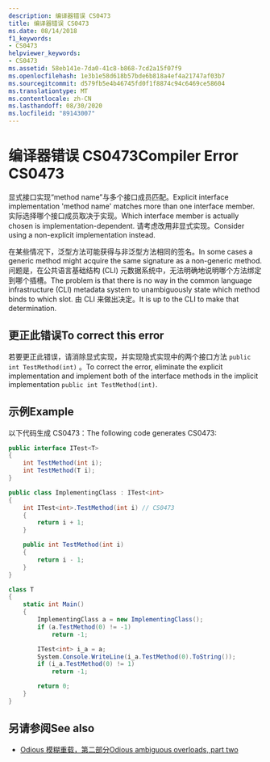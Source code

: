 ```yaml
---
description: 编译器错误 CS0473
title: 编译器错误 CS0473
ms.date: 08/14/2018
f1_keywords:
- CS0473
helpviewer_keywords:
- CS0473
ms.assetid: 58eb141e-7da0-41c8-b868-7cd2a15f07f9
ms.openlocfilehash: 1e3b1e58d618b57bde6b818a4ef4a21747af03b7
ms.sourcegitcommit: d579fb5e4b46745fd0f1f8874c94c6469ce58604
ms.translationtype: MT
ms.contentlocale: zh-CN
ms.lasthandoff: 08/30/2020
ms.locfileid: "89143007"
---
```

# <a name="compiler-error-cs0473"></a><span data-ttu-id="0de6c-103">编译器错误 CS0473</span><span class="sxs-lookup"><span data-stu-id="0de6c-103">Compiler Error CS0473</span></span>

<span data-ttu-id="0de6c-104">显式接口实现“method name”与多个接口成员匹配。</span><span class="sxs-lookup"><span data-stu-id="0de6c-104">Explicit interface implementation 'method name' matches more than one interface member.</span></span> <span data-ttu-id="0de6c-105">实际选择哪个接口成员取决于实现。</span><span class="sxs-lookup"><span data-stu-id="0de6c-105">Which interface member is actually chosen is implementation-dependent.</span></span> <span data-ttu-id="0de6c-106">请考虑改用非显式实现。</span><span class="sxs-lookup"><span data-stu-id="0de6c-106">Consider using a non-explicit implementation instead.</span></span>

<span data-ttu-id="0de6c-107">在某些情况下，泛型方法可能获得与非泛型方法相同的签名。</span><span class="sxs-lookup"><span data-stu-id="0de6c-107">In some cases a generic method might acquire the same signature as a non-generic method.</span></span> <span data-ttu-id="0de6c-108">问题是，在公共语言基础结构 (CLI) 元数据系统中，无法明确地说明哪个方法绑定到哪个插槽。</span><span class="sxs-lookup"><span data-stu-id="0de6c-108">The problem is that there is no way in the common language infrastructure (CLI) metadata system to unambiguously state which method binds to which slot.</span></span> <span data-ttu-id="0de6c-109">由 CLI 来做出决定。</span><span class="sxs-lookup"><span data-stu-id="0de6c-109">It is up to the CLI to make that determination.</span></span>

## <a name="to-correct-this-error"></a><span data-ttu-id="0de6c-110">更正此错误</span><span class="sxs-lookup"><span data-stu-id="0de6c-110">To correct this error</span></span>

<span data-ttu-id="0de6c-111">若要更正此错误，请消除显式实现，并实现隐式实现中的两个接口方法 `public int TestMethod(int)` 。</span><span class="sxs-lookup"><span data-stu-id="0de6c-111">To correct the error, eliminate the explicit implementation and implement both of the interface methods in the implicit implementation `public int TestMethod(int)`.</span></span>

## <a name="example"></a><span data-ttu-id="0de6c-112">示例</span><span class="sxs-lookup"><span data-stu-id="0de6c-112">Example</span></span>

<span data-ttu-id="0de6c-113">以下代码生成 CS0473：</span><span class="sxs-lookup"><span data-stu-id="0de6c-113">The following code generates CS0473:</span></span>

```csharp
public interface ITest<T>
{
    int TestMethod(int i);
    int TestMethod(T i);
}

public class ImplementingClass : ITest<int>
{
    int ITest<int>.TestMethod(int i) // CS0473
    {
        return i + 1;
    }

    public int TestMethod(int i)
    {
        return i - 1;
    }
}

class T
{
    static int Main()
    {
        ImplementingClass a = new ImplementingClass();
        if (a.TestMethod(0) != -1)
            return -1;

        ITest<int> i_a = a;
        System.Console.WriteLine(i_a.TestMethod(0).ToString());
        if (i_a.TestMethod(0) != 1)
            return -1;

        return 0;
    }
}
```

## <a name="see-also"></a><span data-ttu-id="0de6c-114">另请参阅</span><span class="sxs-lookup"><span data-stu-id="0de6c-114">See also</span></span>

- [<span data-ttu-id="0de6c-115">Odious 模糊重载，第二部分</span><span class="sxs-lookup"><span data-stu-id="0de6c-115">Odious ambiguous overloads, part two</span></span>](https://docs.microsoft.com/archive/blogs/ericlippert/odious-ambiguous-overloads-part-two)
